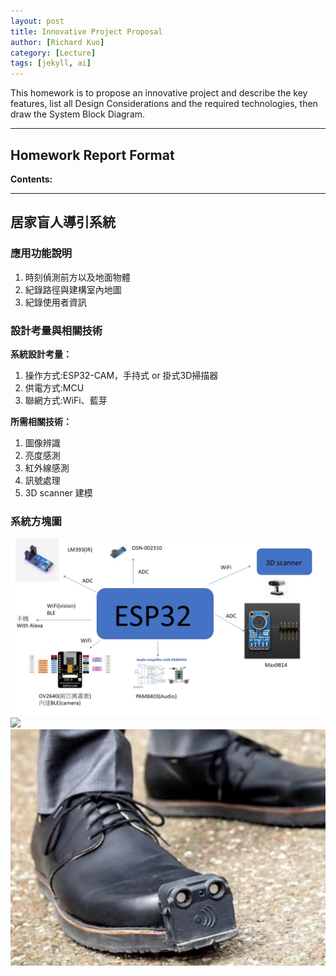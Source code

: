 ```yaml
---
layout: post
title: Innovative Project Proposal
author: [Richard Kuo]
category: [Lecture]
tags: [jekyll, ai]
---
```


This homework is to propose an innovative project and describe the key features, list all Design Considerations and the required technologies, then draw the System Block Diagram.

---
## Homework Report Format
**Contents:**<br>


---
## 居家盲人導引系統

### 應用功能說明
1. 時刻偵測前方以及地面物體 
2. 紀錄路徑與建構室內地圖
3. 紀錄使用者資訊

### 設計考量與相關技術
**系統設計考量：**<br>
1. 操作方式:ESP32-CAM，手持式 or 掛式3D掃描器
2. 供電方式:MCU
3. 聯網方式:WiFi、藍芽

**所需相關技術：**
1. 圖像辨識
2. 亮度感測
3. 紅外線感測
4. 訊號處理
5. 3D scanner 建模

### 系統方塊圖
![](https://github.com/chengx231/MCU-course/blob/main/images/project.jpg?raw=true)
![](https://user-images.githubusercontent.com/126163695/227110672-687fbb4a-9527-4d8a-904f-02b72d3b1720.png)
![](https://github.com/chengx231/MCU-course/blob/main/images/blind.jpg?raw=true)


<br>
<br>




